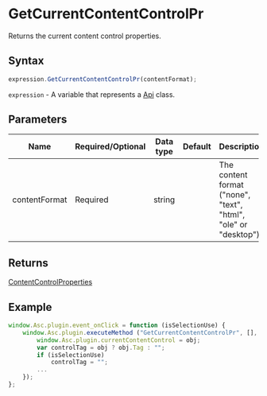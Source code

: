 # GetCurrentContentControlPr

Returns the current content control properties.

## Syntax

```javascript
expression.GetCurrentContentControlPr(contentFormat);
```

`expression` - A variable that represents a [Api](Methods.md) class.

## Parameters

| **Name** | **Required/Optional** | **Data type** | **Default** | **Description** |
| ------------- | ------------- | ------------- | ------------- | ------------- |
| contentFormat | Required | string |  | The content format ("none", "text", "html", "ole" or "desktop"). |

## Returns

[ContentControlProperties](../Enumeration/ContentControlProperties.md)

## Example

```javascript
window.Asc.plugin.event_onClick = function (isSelectionUse) {
    window.Asc.plugin.executeMethod ("GetCurrentContentControlPr", [], function (obj) {
        window.Asc.plugin.currentContentControl = obj;
        var controlTag = obj ? obj.Tag : "";
        if (isSelectionUse)
            controlTag = "";
        ... 
    }); 
};
```
